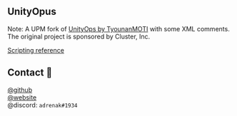 ## UnityOpus
Note: A UPM fork of [UnityOps by TyounanMOTI](https://github.com/TyounanMOTI/UnityOpus) with some XML comments. The original project is sponsored by Cluster, Inc. 

[Scripting reference](http://www.vatsalambastha.com/UnityOpus)

## Contact 👥
[@github](https://www.github.com/adrenak)  
[@website](http://www.vatsalambastha.com)  
@discord: `adrenak#1934`